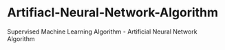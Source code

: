 # Artifiacl-Neural-Network-Algorithm
Supervised Machine Learning Algorithm - Artificial Neural Network Algorithm
